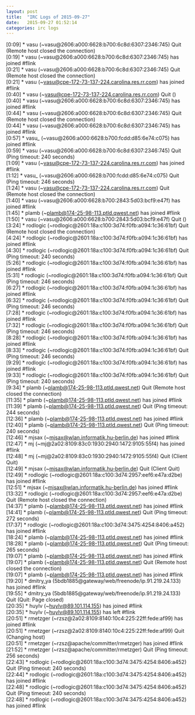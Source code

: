 ```yaml
---
layout: post
title:  "IRC Logs of 2015-09-27"
date:   2015-09-27 01:52:14
categories: irc logs
---
```

<span class="irc-date">[0:09]</span> <span class="irc-navy">* vasu (~vasu@2606:a000:6628:b700:6c8d:6307:2346:745) Quit (Remote host closed the connection)</span><br />
<span class="irc-date">[0:19]</span> <span class="irc-green">* vasu (~vasu@2606:a000:6628:b700:6c8d:6307:2346:745) has joined #flink</span><br />
<span class="irc-date">[0:21]</span> <span class="irc-navy">* vasu (~vasu@2606:a000:6628:b700:6c8d:6307:2346:745) Quit (Remote host closed the connection)</span><br />
<span class="irc-date">[0:21]</span> <span class="irc-green">* vasu (~vasu@cpe-172-73-137-224.carolina.res.rr.com) has joined #flink</span><br />
<span class="irc-date">[0:40]</span> <span class="irc-navy">* vasu (~vasu@cpe-172-73-137-224.carolina.res.rr.com) Quit ()</span><br />
<span class="irc-date">[0:40]</span> <span class="irc-green">* vasu (~vasu@2606:a000:6628:b700:6c8d:6307:2346:745) has joined #flink</span><br />
<span class="irc-date">[0:44]</span> <span class="irc-navy">* vasu (~vasu@2606:a000:6628:b700:6c8d:6307:2346:745) Quit (Remote host closed the connection)</span><br />
<span class="irc-date">[0:44]</span> <span class="irc-green">* vasu (~vasu@2606:a000:6628:b700:6c8d:6307:2346:745) has joined #flink</span><br />
<span class="irc-date">[0:57]</span> <span class="irc-green">* vasu_ (~vasu@2606:a000:6628:b700:fcdd:d85:6e74:c075) has joined #flink</span><br />
<span class="irc-date">[0:59]</span> <span class="irc-navy">* vasu (~vasu@2606:a000:6628:b700:6c8d:6307:2346:745) Quit (Ping timeout: 240 seconds)</span><br />
<span class="irc-date">[1:09]</span> <span class="irc-green">* vasu (~vasu@cpe-172-73-137-224.carolina.res.rr.com) has joined #flink</span><br />
<span class="irc-date">[1:12]</span> <span class="irc-navy">* vasu_ (~vasu@2606:a000:6628:b700:fcdd:d85:6e74:c075) Quit (Ping timeout: 246 seconds)</span><br />
<span class="irc-date">[1:24]</span> <span class="irc-navy">* vasu (~vasu@cpe-172-73-137-224.carolina.res.rr.com) Quit (Remote host closed the connection)</span><br />
<span class="irc-date">[1:40]</span> <span class="irc-green">* vasu (~vasu@2606:a000:6628:b700:2843:5d03:bcf9:e47f) has joined #flink</span><br />
<span class="irc-date">[1:45]</span> <span class="irc-green">* plamb (~plamb@174-25-98-113.ptld.qwest.net) has joined #flink</span><br />
<span class="irc-date">[1:50]</span> <span class="irc-navy">* vasu (~vasu@2606:a000:6628:b700:2843:5d03:bcf9:e47f) Quit ()</span><br />
<span class="irc-date">[3:24]</span> <span class="irc-navy">* rodlogic (~rodlogic@2601:18a:c100:3d74:f0fb:a094:1c36:61bf) Quit (Remote host closed the connection)</span><br />
<span class="irc-date">[4:24]</span> <span class="irc-green">* rodlogic (~rodlogic@2601:18a:c100:3d74:f0fb:a094:1c36:61bf) has joined #flink</span><br />
<span class="irc-date">[4:30]</span> <span class="irc-navy">* rodlogic (~rodlogic@2601:18a:c100:3d74:f0fb:a094:1c36:61bf) Quit (Ping timeout: 240 seconds)</span><br />
<span class="irc-date">[5:26]</span> <span class="irc-green">* rodlogic (~rodlogic@2601:18a:c100:3d74:f0fb:a094:1c36:61bf) has joined #flink</span><br />
<span class="irc-date">[5:31]</span> <span class="irc-navy">* rodlogic (~rodlogic@2601:18a:c100:3d74:f0fb:a094:1c36:61bf) Quit (Ping timeout: 246 seconds)</span><br />
<span class="irc-date">[6:27]</span> <span class="irc-green">* rodlogic (~rodlogic@2601:18a:c100:3d74:f0fb:a094:1c36:61bf) has joined #flink</span><br />
<span class="irc-date">[6:32]</span> <span class="irc-navy">* rodlogic (~rodlogic@2601:18a:c100:3d74:f0fb:a094:1c36:61bf) Quit (Ping timeout: 246 seconds)</span><br />
<span class="irc-date">[7:28]</span> <span class="irc-green">* rodlogic (~rodlogic@2601:18a:c100:3d74:f0fb:a094:1c36:61bf) has joined #flink</span><br />
<span class="irc-date">[7:32]</span> <span class="irc-navy">* rodlogic (~rodlogic@2601:18a:c100:3d74:f0fb:a094:1c36:61bf) Quit (Ping timeout: 246 seconds)</span><br />
<span class="irc-date">[8:28]</span> <span class="irc-green">* rodlogic (~rodlogic@2601:18a:c100:3d74:f0fb:a094:1c36:61bf) has joined #flink</span><br />
<span class="irc-date">[8:33]</span> <span class="irc-navy">* rodlogic (~rodlogic@2601:18a:c100:3d74:f0fb:a094:1c36:61bf) Quit (Ping timeout: 246 seconds)</span><br />
<span class="irc-date">[9:29]</span> <span class="irc-green">* rodlogic (~rodlogic@2601:18a:c100:3d74:f0fb:a094:1c36:61bf) has joined #flink</span><br />
<span class="irc-date">[9:33]</span> <span class="irc-navy">* rodlogic (~rodlogic@2601:18a:c100:3d74:f0fb:a094:1c36:61bf) Quit (Ping timeout: 240 seconds)</span><br />
<span class="irc-date">[9:34]</span> <span class="irc-navy">* plamb (~plamb@174-25-98-113.ptld.qwest.net) Quit (Remote host closed the connection)</span><br />
<span class="irc-date">[11:35]</span> <span class="irc-green">* plamb (~plamb@174-25-98-113.ptld.qwest.net) has joined #flink</span><br />
<span class="irc-date">[11:39]</span> <span class="irc-navy">* plamb (~plamb@174-25-98-113.ptld.qwest.net) Quit (Ping timeout: 244 seconds)</span><br />
<span class="irc-date">[12:36]</span> <span class="irc-green">* plamb (~plamb@174-25-98-113.ptld.qwest.net) has joined #flink</span><br />
<span class="irc-date">[12:40]</span> <span class="irc-navy">* plamb (~plamb@174-25-98-113.ptld.qwest.net) Quit (Ping timeout: 240 seconds)</span><br />
<span class="irc-date">[12:46]</span> <span class="irc-green">* mjsax (~mjsax@wlan.informatik.hu-berlin.de) has joined #flink</span><br />
<span class="irc-date">[12:47]</span> <span class="irc-green">* mj (~mj@2a02:8109:83c0:1930:2940:1472:9105:55f4) has joined #flink</span><br />
<span class="irc-date">[12:48]</span> <span class="irc-navy">* mj (~mj@2a02:8109:83c0:1930:2940:1472:9105:55f4) Quit (Client Quit)</span><br />
<span class="irc-date">[12:49]</span> <span class="irc-navy">* mjsax (~mjsax@wlan.informatik.hu-berlin.de) Quit (Client Quit)</span><br />
<span class="irc-date">[12:49]</span> <span class="irc-green">* rodlogic (~rodlogic@2601:18a:c100:3d74:2957:eef6:e47a:d2be) has joined #flink</span><br />
<span class="irc-date">[12:51]</span> <span class="irc-green">* mjsax (~mjsax@wlan.informatik.hu-berlin.de) has joined #flink</span><br />
<span class="irc-date">[13:32]</span> <span class="irc-navy">* rodlogic (~rodlogic@2601:18a:c100:3d74:2957:eef6:e47a:d2be) Quit (Remote host closed the connection)</span><br />
<span class="irc-date">[14:37]</span> <span class="irc-green">* plamb (~plamb@174-25-98-113.ptld.qwest.net) has joined #flink</span><br />
<span class="irc-date">[14:41]</span> <span class="irc-navy">* plamb (~plamb@174-25-98-113.ptld.qwest.net) Quit (Ping timeout: 272 seconds)</span><br />
<span class="irc-date">[17:37]</span> <span class="irc-green">* rodlogic (~rodlogic@2601:18a:c100:3d74:3475:4254:8406:a452) has joined #flink</span><br />
<span class="irc-date">[18:24]</span> <span class="irc-green">* plamb (~plamb@174-25-98-113.ptld.qwest.net) has joined #flink</span><br />
<span class="irc-date">[18:28]</span> <span class="irc-navy">* plamb (~plamb@174-25-98-113.ptld.qwest.net) Quit (Ping timeout: 265 seconds)</span><br />
<span class="irc-date">[19:07]</span> <span class="irc-green">* plamb (~plamb@174-25-98-113.ptld.qwest.net) has joined #flink</span><br />
<span class="irc-date">[19:07]</span> <span class="irc-navy">* plamb (~plamb@174-25-98-113.ptld.qwest.net) Quit (Remote host closed the connection)</span><br />
<span class="irc-date">[19:07]</span> <span class="irc-green">* plamb (~plamb@174-25-98-113.ptld.qwest.net) has joined #flink</span><br />
<span class="irc-date">[19:20]</span> <span class="irc-green">* dmitry_ya (5bdb1885@gateway/web/freenode/ip.91.219.24.133) has joined #flink</span><br />
<span class="irc-date">[19:55]</span> <span class="irc-navy">* dmitry_ya (5bdb1885@gateway/web/freenode/ip.91.219.24.133) Quit (Quit: Page closed)</span><br />
<span class="irc-date">[20:35]</span> <span class="irc-green">* huylv (~huylv@89.101.114.155) has joined #flink</span><br />
<span class="irc-date">[20:35]</span> <span class="irc-green">* huylv (~huylv@89.101.114.155) has left #flink</span><br />
<span class="irc-date">[20:51]</span> <span class="irc-green">* rmetzger (~rzsz@2a02:8109:8140:10c4:225:22ff:fede:af99) has joined #flink</span><br />
<span class="irc-date">[20:51]</span> <span class="irc-navy">* rmetzger (~rzsz@2a02:8109:8140:10c4:225:22ff:fede:af99) Quit (Changing host)</span><br />
<span class="irc-date">[20:51]</span> <span class="irc-green">* rmetzger (~rzsz@apache/committer/rmetzger) has joined #flink</span><br />
<span class="irc-date">[21:52]</span> <span class="irc-navy">* rmetzger (~rzsz@apache/committer/rmetzger) Quit (Ping timeout: 256 seconds)</span><br />
<span class="irc-date">[22:43]</span> <span class="irc-navy">* rodlogic (~rodlogic@2601:18a:c100:3d74:3475:4254:8406:a452) Quit (Ping timeout: 240 seconds)</span><br />
<span class="irc-date">[22:44]</span> <span class="irc-green">* rodlogic (~rodlogic@2601:18a:c100:3d74:3475:4254:8406:a452) has joined #flink</span><br />
<span class="irc-date">[22:48]</span> <span class="irc-navy">* rodlogic (~rodlogic@2601:18a:c100:3d74:3475:4254:8406:a452) Quit (Ping timeout: 240 seconds)</span><br />
<span class="irc-date">[22:48]</span> <span class="irc-green">* rodlogic (~rodlogic@2601:18a:c100:3d74:3475:4254:8406:a452) has joined #flink</span><br />
